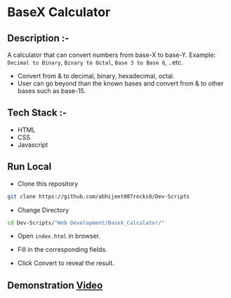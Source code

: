 # BaseX Calculator

## Description :-

A calculator that can convert numbers from base-X to base-Y. Example: `` Decimal to Binary ``, `` Binary to Octal ``, `` Base 3 to Base 6 ``, ..etc.

- Convert from & to decimal, binary, hexadecimal, octal.
- User can go beyond than the known bases and convert from & to other bases such as base-15.

## Tech Stack :-

- HTML
- CSS
- Javascript

## Run Local

* Clone this repository

```bash
git clone https://github.com/abhijeet007rocks8/Dev-Scripts
```

* Change Directory

```bash
cd Dev-Scripts/"Web Development/BaseX_Calculator/"
```

* Open `index.html` in browser.

* Fill in the corresponding fields.

* Click Convert to reveal the result.

## Demonstration [Video](https://drive.google.com/file/d/19hk7j-5EjiTlxYCXNz8pRKqNv7f1LyaB/view?usp=sharing)
